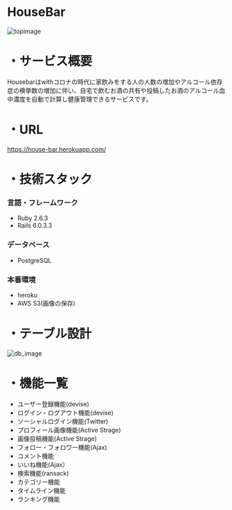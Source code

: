 # HouseBar
![topimage](https://user-images.githubusercontent.com/67972760/95179586-c9dfb880-07fb-11eb-8bd1-bffbeb4292af.png)
# ・サービス概要
Housebarはwithコロナの時代に家飲みをする人の人数の増加やアルコール依存症の検挙数の増加に伴い、自宅で飲むお酒の共有や投稿したお酒のアルコール血中濃度を自動で計算し健康管理できるサービスです。
# ・URL
https://house-bar.herokuapp.com/
# ・技術スタック
### 言語・フレームワーク
* Ruby 2.6.3
* Rails 6.0.3.3
### データベース
* PostgreSQL
### 本番環境
* heroku
* AWS S3(画像の保存)
# ・テーブル設計
![db_image](https://user-images.githubusercontent.com/67972760/95179779-11664480-07fc-11eb-917d-0024cf76cc7f.png)
# ・機能一覧
* ユーザー登録機能(devise)
* ログイン・ログアウト機能(devise)
* ソーシャルログイン機能(Twitter)
* プロフィール画像機能(Active Strage)
* 画像投稿機能(Active Strage)
* フォロー・フォロワー機能(Ajax)
* コメント機能
* いいね機能(Ajax）
* 検索機能(ransack)
* カテゴリー機能
* タイムライン機能
* ランキング機能
